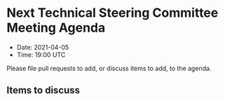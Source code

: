 # Next Technical Steering Committee Meeting Agenda

- Date: 2021-04-05
- Time: 19:00 UTC

Please file pull requests to add, or discuss items to add, to the agenda.

## Items to discuss

